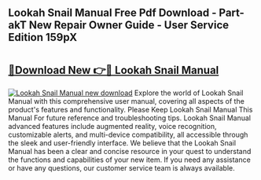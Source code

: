 ## Lookah Snail Manual Free Pdf Download - Part-akT New Repair Owner Guide - User Service Edition 159pX

# <h2><a href="http://bc4082.oget.top/?id=Lookah+Snail+Manual">🔗Download New 👉🔴 Lookah Snail Manual</a></h2>

[![Lookah Snail Manual new download](https://i.imgur.com/5g1atiW.png)](http://bc4082.oget.top/?id=Lookah+Snail+Manual)
Explore the world of Lookah Snail Manual with this comprehensive user manual, covering all aspects of the product's features and functionality. Please Keep Lookah Snail Manual This Manual For future reference and troubleshooting tips. Lookah Snail Manual advanced features include augmented reality, voice recognition, customizable alerts, and multi-device compatibility, all accessible through the sleek and user-friendly interface. We believe that the Lookah Snail Manual has been a clear and concise resource in your quest to understand the functions and capabilities of your new item. If you need any assistance or have any questions, our customer service team is always available.
